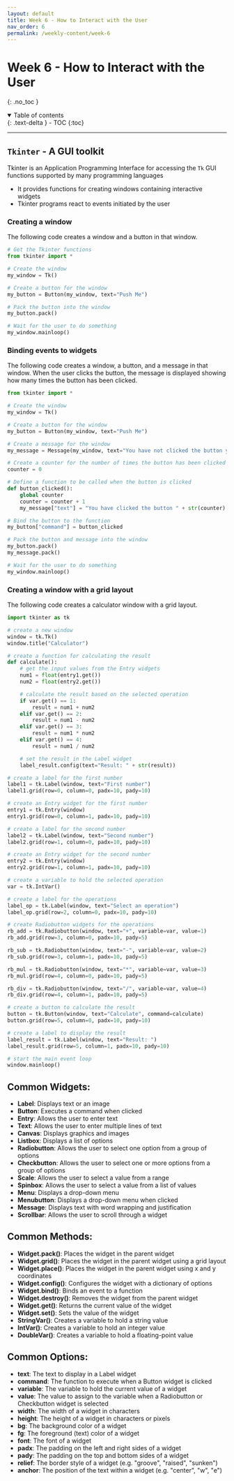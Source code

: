 ```yaml
---
layout: default
title: Week 6 - How to Interact with the User
nav_order: 6
permalink: /weekly-content/week-6
---
```


# Week 6 - How to Interact with the User
{: .no_toc }

<details open markdown="block">
  <summary>
    Table of contents
  </summary>
  {: .text-delta }
- TOC
{:toc}
</details>

---

## `Tkinter` - A GUI toolkit

Tkinter is an Application Programming Interface for accessing the `Tk` GUI functions supported by many programming languages 
- It provides functions for creating windows
containing interactive widgets
- Tkinter programs react to events initiated
by the user 

### Creating a window

The following code creates a window and a button in that window.

```python
# Get the Tkinter functions
from tkinter import *

# Create the window
my_window = Tk()

# Create a button for the window
my_button = Button(my_window, text="Push Me")

# Pack the button into the window
my_button.pack()

# Wait for the user to do something
my_window.mainloop()
```

### Binding events to widgets

The following code creates a window, a button, and a message in that window. When the user clicks the button, the message is displayed showing how many times the button has been clicked.

```python
from tkinter import *

# Create the window
my_window = Tk()

# Create a button for the window
my_button = Button(my_window, text="Push Me")

# Create a message for the window
my_message = Message(my_window, text="You have not clicked the button yet.")

# Create a counter for the number of times the button has been clicked
counter = 0

# Define a function to be called when the button is clicked
def button_clicked():
    global counter
    counter = counter + 1
    my_message["text"] = "You have clicked the button " + str(counter) + " times."

# Bind the button to the function
my_button["command"] = button_clicked

# Pack the button and message into the window
my_button.pack()
my_message.pack()

# Wait for the user to do something
my_window.mainloop()
```

### Creating a window with a grid layout

The following code creates a calculator window with a grid layout.

```python
import tkinter as tk

# create a new window
window = tk.Tk()
window.title("Calculator")

# create a function for calculating the result
def calculate():
    # get the input values from the Entry widgets
    num1 = float(entry1.get())
    num2 = float(entry2.get())

    # calculate the result based on the selected operation
    if var.get() == 1:
        result = num1 + num2
    elif var.get() == 2:
        result = num1 - num2
    elif var.get() == 3:
        result = num1 * num2
    elif var.get() == 4:
        result = num1 / num2

    # set the result in the Label widget
    label_result.config(text="Result: " + str(result))

# create a label for the first number
label1 = tk.Label(window, text="First number")
label1.grid(row=0, column=0, padx=10, pady=10)

# create an Entry widget for the first number
entry1 = tk.Entry(window)
entry1.grid(row=0, column=1, padx=10, pady=10)

# create a label for the second number
label2 = tk.Label(window, text="Second number")
label2.grid(row=1, column=0, padx=10, pady=10)

# create an Entry widget for the second number
entry2 = tk.Entry(window)
entry2.grid(row=1, column=1, padx=10, pady=10)

# create a variable to hold the selected operation
var = tk.IntVar()

# create a label for the operations
label_op = tk.Label(window, text="Select an operation")
label_op.grid(row=2, column=0, padx=10, pady=10)

# create Radiobutton widgets for the operations
rb_add = tk.Radiobutton(window, text="+", variable=var, value=1)
rb_add.grid(row=3, column=0, padx=10, pady=5)

rb_sub = tk.Radiobutton(window, text="-", variable=var, value=2)
rb_sub.grid(row=3, column=1, padx=10, pady=5)

rb_mul = tk.Radiobutton(window, text="*", variable=var, value=3)
rb_mul.grid(row=4, column=0, padx=10, pady=5)

rb_div = tk.Radiobutton(window, text="/", variable=var, value=4)
rb_div.grid(row=4, column=1, padx=10, pady=5)

# create a button to calculate the result
button = tk.Button(window, text="Calculate", command=calculate)
button.grid(row=5, column=0, padx=10, pady=10)

# create a label to display the result
label_result = tk.Label(window, text="Result: ")
label_result.grid(row=5, column=1, padx=10, pady=10)

# start the main event loop
window.mainloop()
```


## Common Widgets:

- **Label**: Displays text or an image
- **Button**: Executes a command when clicked
- **Entry**: Allows the user to enter text
- **Text**: Allows the user to enter multiple lines of text
- **Canvas**: Displays graphics and images
- **Listbox**: Displays a list of options
- **Radiobutton**: Allows the user to select one option from a group of options
- **Checkbutton**: Allows the user to select one or more options from a group of options
- **Scale**: Allows the user to select a value from a range
- **Spinbox**: Allows the user to select a value from a list of values
- **Menu**: Displays a drop-down menu
- **Menubutton**: Displays a drop-down menu when clicked
- **Message**: Displays text with word wrapping and justification
- **Scrollbar**: Allows the user to scroll through a widget

## Common Methods:

- **Widget.pack()**: Places the widget in the parent widget
- **Widget.grid()**: Places the widget in the parent widget using a grid layout
- **Widget.place()**: Places the widget in the parent widget using x and y coordinates
- **Widget.config()**: Configures the widget with a dictionary of options
- **Widget.bind()**: Binds an event to a function
- **Widget.destroy()**: Removes the widget from the parent widget
- **Widget.get()**: Returns the current value of the widget
- **Widget.set()**: Sets the value of the widget
- **StringVar()**: Creates a variable to hold a string value
- **IntVar()**: Creates a variable to hold an integer value
- **DoubleVar()**: Creates a variable to hold a floating-point value

## Common Options:

- **text**: The text to display in a Label widget
- **command**: The function to execute when a Button widget is clicked
- **variable**: The variable to hold the current value of a widget
- **value**: The value to assign to the variable when a Radiobutton or Checkbutton widget is selected
- **width**: The width of a widget in characters
- **height**: The height of a widget in characters or pixels
- **bg**: The background color of a widget
- **fg**: The foreground (text) color of a widget
- **font**: The font of a widget
- **padx**: The padding on the left and right sides of a widget
- **pady**: The padding on the top and bottom sides of a widget
- **relief**: The border style of a widget (e.g. "groove", "raised", "sunken")
- **anchor**: The position of the text within a widget (e.g. "center", "w", "e")
